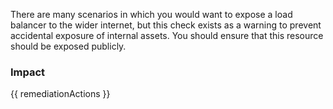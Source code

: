 
There are many scenarios in which you would want to expose a load balancer to the wider internet, but this check exists as a warning to prevent accidental exposure of internal assets. You should ensure that this resource should be exposed publicly.


### Impact
<!-- Add Impact here -->

<!-- DO NOT CHANGE -->
{{ remediationActions }}


